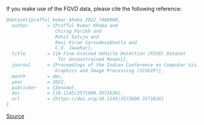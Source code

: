 If you make use of the FGVD data, please cite the following reference:

``` bibtex 
@dataset{prafful_kumar_khoba_2022_7488960,
  author       = {Prafful Kumar Khoba and
                  Chirag Parikh and
                  Rohit Saluja and
                  Ravi Kiran Sarvadevabhatla and
                  C.V. Jawahar},
  title        = {{A Fine-Grained Vehicle Detection (FGVD) Dataset 
                   for Unconstrained Roads}},
  journal      = {Proceedings of the Indian Conference on Computer Vision, 
                  Graphics and Image Processing (ICVGIP)},
  month        = dec,
  year         = 2022,
  publisher    = {Zenodo},
  doi          = {10.1145/3571600.3571626},
  url          = {https://doi.org/10.1145/3571600.3571626}
}
```

[Source](https://zenodo.org/records/7488960)